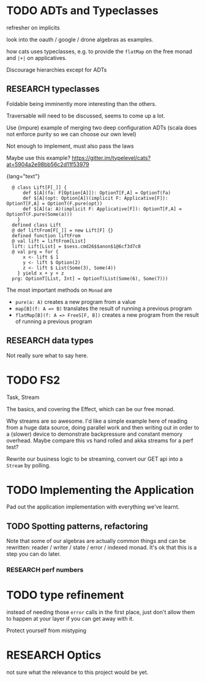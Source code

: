 

# TODO ADTs and Typeclasses

refresher on implicits

look into the oauth / google / drone algebras as examples.

how cats uses typeclasses, e.g. to provide the `flatMap` on the free
monad and `|+|` on applicatives.

Discourage hierarchies except for ADTs

## RESEARCH typeclasses

Foldable being imminently more interesting than the others.

Traversable will need to be discussed, seems to come up a lot.

Use (impure) example of merging two deep configuration ADTs (scala
does not enforce purity so we can choose our own level)

Not enough to implement, must also pass the laws

Maybe use this example? <https://gitter.im/typelevel/cats?at=5904a2e98bb56c2d11f53979>

{lang="text"}
~~~~~~~~
  @ class Lift[F[_]] {
      def $[A](fa: F[Option[A]]): OptionT[F,A] = OptionT(fa)
      def $[A](opt: Option[A])(implicit F: Applicative[F]): OptionT[F,A] = OptionT(F.pure(opt))
      def $[A](a: A)(implicit F: Applicative[F]): OptionT[F,A] = OptionT(F.pure(Some(a)))
    }
  defined class Lift
  @ def liftFrom[F[_]] = new Lift[F] {}
  defined function liftFrom
  @ val lift = liftFrom[List]
  lift: Lift[List] = $sess.cmd26$$anon$1@6cf3d7c8
  @ val prg = for {
      x <- lift $ 1
      y <- lift $ Option(2)
      z <- lift $ List(Some(3), Some(4))
    } yield x + y + z
  prg: OptionT[List, Int] = OptionT(List(Some(6), Some(7)))
~~~~~~~~

The most important methods on `Monad` are

-   `pure(a: A)` creates a new program from a value
-   `map[B](f: A => B)` translates the result of running a previous
    program
-   `flatMap[B](f: A => FreeS[F, B])` creates a new program from the
    result of running a previous program

## RESEARCH data types

Not really sure what to say here.

# TODO FS2

Task, Stream

The basics, and covering the Effect, which can be our free monad.

Why streams are so awesome. I'd like a simple example here of reading
from a huge data source, doing parallel work and then writing out in
order to a (slower) device to demonstrate backpressure and constant
memory overhead. Maybe compare this vs hand rolled and akka streams
for a perf test?

Rewrite our business logic to be streaming, convert our GET api into a
`Stream` by polling.

# TODO Implementing the Application

Pad out the application implementation with everything we've learnt.

## TODO Spotting patterns, refactoring

Note that some of our algebras are actually common things and can be
rewritten: reader / writer / state / error / indexed monad. It's ok
that this is a step you can do later.

### RESEARCH perf numbers

# TODO type refinement

instead of needing those `error` calls in the first place, just don't
allow them to happen at your layer if you can get away with it.

Protect yourself from mistyping

# RESEARCH Optics

not sure what the relevance to this project would be yet.


